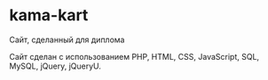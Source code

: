 # kama-kart
Сайт, сделанный для диплома

Сайт сделан с использованием PHP, HTML, CSS, JavaScript, SQL, MySQL, jQuery, jQueryU.
